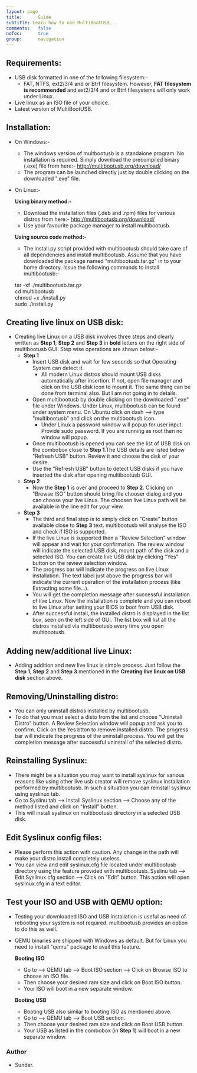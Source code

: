 ```yaml
---
layout: page
title:      Guide
subtitle: Learn how to use MultiBootUSB...
comments:   false
noToc:      true
group:      navigation
---
```


## Requirements:

* USB disk formatted in one of the following filesystem:-
    * FAT, NTFS, ext2/3/4 and or Btrf filesystem. However, **FAT filesystem is recommended** and ext2/3/4 and or Btrf 
    filesystems will only work under Linux.
* Live linux as an ISO file of your choice.
* Latest version of MultiBootUSB.

## Installation:

* On Windows:-
    * The windows version of multbootusb is a standalone program. No installation is required. Simply download the 
    precompiled binary (.exe) file from here:-
     http://multibootusb.org/download/
     * The program can be launched directly just by double clicking on the downloaded ".exe" file.

* On Linux:-

    **Using binary method:-**
    
    * Download the installation files (.deb and .rpm) files for various distros from here:-
    http://multibootusb.org/download/
    * Use your favourite package manager to install multibootusb.
    
    **Using source code method:-**
    
    * The install.py script provided with multibootusb should take care of all dependencies and install multibootusb.
    Assume that you have downloaded the package named "multibootusb.tar.gz" in to your home directory.
    Issue the following commands to install multibootusb:-

    tar -xf ./multibootusb.tar.gz    
    cd multibootusb    
    chmod +x ./install.py    
    sudo ./install.py    
    

## Creating live linux on USB disk:

* Creating live Linux on a USB disk involves three steps and clearly written as **Step 1**, **Step 2** and **Step 3** in 
**bold** letters on the right side of multibootusb GUI. Step wise operations are shown below:- 
    * **Step 1**
        * Insert USB disk and wait for few seconds so that Operating System can detect it.
            * All modern Linux distros should mount USB disks automatically after insertion. If not, open file manager and 
            click on the USB disk icon to mount it. The same thing can be done from terminal also. But I am not going in to details.
        * Open multibootusb by double clicking on the downloaded ".exe" file under Windows. Under Linux, multibootusb can 
        be found under system menu. On Ubuntu click on dash --> type "multibootusb" and click on the multibootusb icon.
            * Under Linux a password window will popup for user input. Provide sudo password. If you are running as root 
            then no window will popup.
        * Once multibootusb is opened you can see the list of USB disk on the combobox close to **Step 1**.The USB details are listed 
        below "Refresh USB" button. Review it and choose the disk of your desire.
        * Use the "Refresh USB" button to detect USB disks if you have inserted the disk after opening multibootusb GUI.
    * **Step 2**
        * Now the **Step 1** is over and proceed to **Step 2**. Clicking on "Browse ISO" button should bring file chooser dialog 
        and you can choose your live Linux. The choosen live Linux path will be available in the line edit for your view.
    * **Step 3**
        * The third and final step is to simply click on "Create" button available close to **Step 3** text. multibootusb will 
         analyse the ISO and check if ISO is supported. 
        * If the live Linux is supported then a "Review Selection" window will appear and wait for your confirmation. 
        The review window will indicate the selected USB disk, mount path of the disk and a selected ISO. You can create 
        live USB disk by clicking "Yes" button on the review selection window.
        * The progress bar will indicate the progress on live Linux installation. The text label just above the progress bar 
        will indicate the current operation of the installation process (like Extracting some file...).
        * You will get the completion message after successful installation of live Linux. Now the installation is 
        complete and you can reboot to live Linux after setting your BIOS to boot from USB disk.
        * After successful install, the installed distro is displayed in the list box, seen on the left side of GUI. 
        The list box will list all the distros installed via multibootusb every time you open multibootusb. 

## Adding new/additional live Linux:
* Adding addition and new live linux is simple process. Just follow the **Step 1**, **Step 2** and **Step 3** mentioned in the
     **Creating live linux on USB disk** section above. 

## Removing/Uninstalling distro:
* You can only uninstall distros installed by multibootusb. 
* To do that you must select a disto from the list and choose "Uninstall Distro" button. A Review Selection window will 
popup and ask you to confirm. Click on the Yes btton to remove installed distro. The progress bar will indicate the 
progress of the uninstall process. You will get the completion message after successful uninstall of the selected distro.
 
## Reinstalling Syslinux:
* There might be a situation you may want to install syslinux for various reasons like using other live usb creator will 
remove syslinux installation performed by multibootusb. In such a situation you can reinstall syslinux using syslinux tab.
* Go to Syslinu tab --> Install Syslinux section --> Choose any of the method listed and click on "Install" button.
* This will install syslinux on multibootusb directory in a selected USB disk.

## Edit Syslinux config files:
 * Please perform this action with caution. Any change in the path will make your distro install completely useless. 
 * You can view and edit syslinux.cfg file located under multibootusb directory using the feature provided with multibootusb.
    Syslinu tab --> Edit Syslinux.cfg section --> Click on "Edit" button. This action will open syslinux.cfg in a text editor.
    
## Test your ISO and USB with QEMU option:
 * Testing your downloaded ISO and USB installation is useful as need of rebooting your system is not required. multibootusb provides 
 an option to do this as well. 
 * QEMU binaries are shipped with Windows as default. But for Linux you need to install "qemu" package to avail this feature.  
  
    **Booting ISO**
     
     * Go to --> QEMU tab --> Boot ISO section --> Click on Browse ISO to choose an ISO file.
     * Then choose your desired ram size and click on Boot ISO button.
     * Your ISO will boot in a new separate window. 
      
    **Booting USB**
     
     * Booting USB also similar to booting ISO as mentioned above. 
     * Go to --> QEMU tab --> Boot USB section.
     * Then choose your desired ram size and click on Boot USB button.
     * Your USB as listed in the combobox (in **Step 1**) will boot in a new separate window. 

### Author
 * Sundar.
